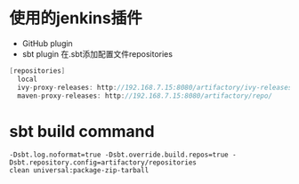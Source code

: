 # 使用的jenkins插件
* GitHub plugin
* sbt plugin 在.sbt添加配置文件repositories

```java
[repositories]
  local
  ivy-proxy-releases: http://192.168.7.15:8080/artifactory/ivy-releases/, [organization]/[module]/(scala_[scalaVersion]/)(sbt_[sbtVersion]/)[revision]/[type]s/[artifact](-[classifier]).[ext]  
  maven-proxy-releases: http://192.168.7.15:8080/artifactory/repo/
```

# sbt build command
```
-Dsbt.log.noformat=true -Dsbt.override.build.repos=true -Dsbt.repository.config=artifactory/repositories
clean universal:package-zip-tarball
```